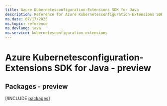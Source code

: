 ```yaml
---
title: Azure Kubernetesconfiguration-Extensions SDK for Java
description: Reference for Azure Kubernetesconfiguration-Extensions SDK for Java
ms.date: 07/17/2025
ms.topic: reference
ms.devlang: java
ms.service: kubernetesconfiguration-extensions
---
```

# Azure Kubernetesconfiguration-Extensions SDK for Java - preview
## Packages - preview
[!INCLUDE [packages](kubernetesconfiguration-extensions-index.md)]